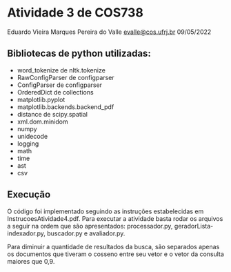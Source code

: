 # Atividade 3 de COS738
Eduardo Vieira Marques Pereira do Valle
evalle@cos.ufrj.br 09/05/2022

## Bibliotecas de python utilizadas:

- word_tokenize de nltk.tokenize
- RawConfigParser de configparser
- ConfigParser de configparser
- OrderedDict de collections 
- matplotlib.pyplot 
- matplotlib.backends.backend_pdf
- distance de scipy.spatial
- xml.dom.minidom
- numpy
- unidecode
- logging
- math
- time
- ast
- csv

## Execução

O código foi implementado seguindo as instruções estabelecidas em InstrucoesAtividade4.pdf. Para executar a atividade basta rodar os arquivos a seguir na ordem que são apresentados: processador.py, geradorLista-indexador.py, buscador.py e avaliador.py.

Para diminuir a quantidade de resultados da busca, são separados apenas os documentos que tiveram o cosseno entre seu vetor e o vetor da consulta maiores que 0,9.

